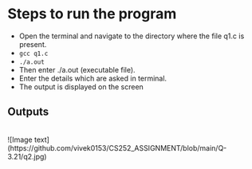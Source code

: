 # **Steps to run the program** #

* Open the terminal and navigate to the directory where the file q1.c is present.
* <code>gcc q1.c</code>
* <code>./a.out</code>
* Then enter ./a.out (executable file).
* Enter the details which are asked in terminal.
* The output is displayed on the screen

## **Outputs** ##
<br/>
![Image text](https://github.com/vivek0153/CS252_ASSIGNMENT/blob/main/Q-3.21/q2.jpg)

